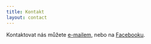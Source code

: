 ```yaml
---
title: Kontakt
layout: contact
---
```


Kontaktovat nás můžete [e-mailem](mailto:info@rudickamladez.cz), nebo na [Facebooku](https://www.facebook.com/rudicka.mladez/).